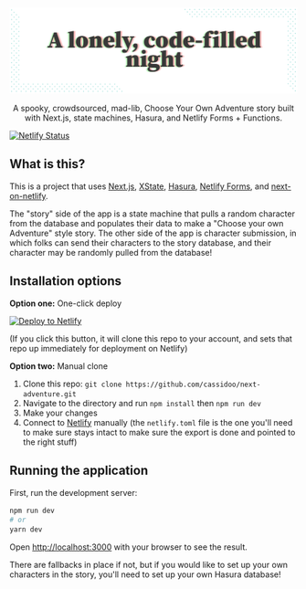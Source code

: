 ![Next Adventure](ghbanner.png)

<p align="center">
A spooky, crowdsourced, mad-lib, Choose Your Own Adventure story built with Next.js, state machines, Hasura, and Netlify Forms + Functions.
</p>

[![Netlify Status](https://api.netlify.com/api/v1/badges/f15231a7-3768-4634-a80c-f9d52ce062bf/deploy-status)](https://app.netlify.com/sites/next-adventure/deploys)

## What is this?

This is a project that uses [Next.js](https://nextjs.org/), [XState](https://xstate.js.org/), [Hasura](https://hasura.io/), [Netlify Forms](https://www.netlify.com/products/forms/?utm_source=github&utm_medium=nextadventureforms-cs&utm_campaign=devex), and [next-on-netlify](https://github.com/netlify/next-on-netlify).

The "story" side of the app is a state machine that pulls a random character from the database and populates their data to make a "Choose your own Adventure" style story. The other side of the app is character submission, in which folks can send their characters to the story database, and their character may be randomly pulled from the database!

## Installation options

**Option one:** One-click deploy

[![Deploy to Netlify](https://www.netlify.com/img/deploy/button.svg)](https://app.netlify.com/start/deploy?repository=https://github.com/cassidoo/next-adventure&utm_source=github&utm_medium=adventure-cs&utm_campaign=devex)

(If you click this button, it will clone this repo to your account, and sets that repo up immediately for deployment on Netlify)

**Option two:** Manual clone

1. Clone this repo: `git clone https://github.com/cassidoo/next-adventure.git`
2. Navigate to the directory and run `npm install` then `npm run dev`
3. Make your changes
4. Connect to [Netlify](https://url.netlify.com/BJVNu53Pv) manually (the `netlify.toml` file is the one you'll need to make sure stays intact to make sure the export is done and pointed to the right stuff)

## Running the application

First, run the development server:

```bash
npm run dev
# or
yarn dev
```

Open [http://localhost:3000](http://localhost:3000) with your browser to see the result.

There are fallbacks in place if not, but if you would like to set up your own characters in the story, you'll need to set up your own Hasura database!
